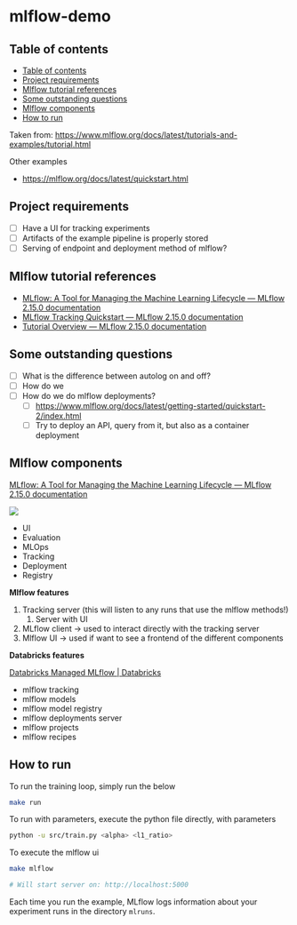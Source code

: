 # mlflow-demo

## Table of contents

- [Table of contents](#table-of-contents)
- [Project requirements](#project-requirements)
- [Mlflow tutorial references](#mlflow-tutorial-references)
- [Some outstanding questions](#some-outstanding-questions)
- [Mlflow components](#mlflow-components)
- [How to run](#how-to-run)

Taken from: <https://www.mlflow.org/docs/latest/tutorials-and-examples/tutorial.html>

Other examples

- <https://mlflow.org/docs/latest/quickstart.html>

## Project requirements

- [ ] Have a UI for tracking experiments
- [ ] Artifacts of the example pipeline is properly stored
- [ ] Serving of endpoint and deployment method of mlflow?

## Mlflow tutorial references

- [MLflow\: A Tool for Managing the Machine Learning Lifecycle — MLflow 2\.15\.0 documentation](https://www.mlflow.org/docs/latest/index.html "MLflow\: A Tool for Managing the Machine Learning Lifecycle — MLflow 2\.15\.0 documentation")
- [MLflow Tracking Quickstart — MLflow 2\.15\.0 documentation](https://www.mlflow.org/docs/latest/getting-started/intro-quickstart/index.html "MLflow Tracking Quickstart — MLflow 2\.15\.0 documentation")
- [Tutorial Overview — MLflow 2\.15\.0 documentation](https://www.mlflow.org/docs/latest/getting-started/logging-first-model/index.html "Tutorial Overview — MLflow 2\.15\.0 documentation")

## Some outstanding questions

- [ ] What is the difference between autolog on and off?
- [ ] How do we
- [ ] How do we do mlflow deployments?
  - [ ] <https://www.mlflow.org/docs/latest/getting-started/quickstart-2/index.html>
  - [ ] Try to deploy an API, query from it, but also as a container deployment

## Mlflow components

[MLflow\: A Tool for Managing the Machine Learning Lifecycle — MLflow 2\.15\.0 documentation](https://www.mlflow.org/docs/latest/index.html "MLflow\: A Tool for Managing the Machine Learning Lifecycle — MLflow 2\.15\.0 documentation")

![](https://www.mlflow.org/docs/latest/_static/images/intro/learn-core-components.png)

- UI
- Evaluation
- MLOps
- Tracking
- Deployment
- Registry

**Mlflow features**

1. Tracking server (this will listen to any runs that use the mlflow methods!)
   1. Server with UI
2. MLflow client -> used to interact directly with the tracking server
3. Mlflow UI -> used if want to see a frontend of the different components

**Databricks features**

[Databricks Managed MLflow \| Databricks](https://www.databricks.com/product/managed-mlflow "Databricks Managed MLflow \| Databricks")

- mlflow tracking
- mlflow models
- mlflow model registry
- mlflow deployments server
- mlflow projects
- mlflow recipes

## How to run

To run the training loop, simply run the below

```bash
make run
```

To run with parameters, execute the python file directly, with parameters

```bash
python -u src/train.py <alpha> <l1_ratio>
```

To execute the mlflow ui

```bash
make mlflow

# Will start server on: http://localhost:5000
```

Each time you run the example, MLflow logs information about your experiment runs in the directory `mlruns`.
